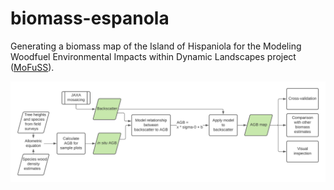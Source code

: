 # biomass-espanola
Generating a biomass map of the Island of Hispaniola for the Modeling Woodfuel Environmental Impacts within Dynamic Landscapes project ([MoFuSS](https://www.mofuss.unam.mx)). 

![biomass-mapping](https://github.com/emilysturdivant/biomass-espanola/blob/master/presentations/biomass-mapping.png "Workflow")

